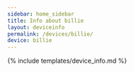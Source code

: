 ```yaml
---
sidebar: home_sidebar
title: Info about billie
layout: deviceinfo
permalink: /devices/billie/
device: billie
---
```

{% include templates/device_info.md %}
